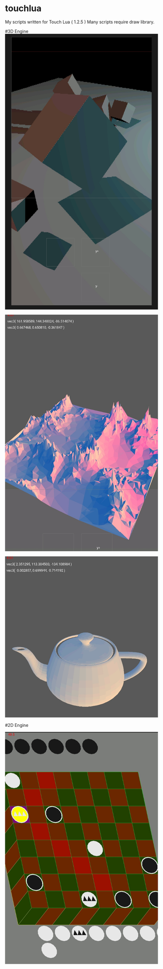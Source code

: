 # touchlua
My scripts written for Touch Lua ( 1.2.5 )
Many scripts require draw library.


#3D Engine
![IMG1](https://github.com/Isemenuk27/touchlua/blob/c2a6bb2f8c2890a6bb9f0c02faf5e54dc569c287/screenshots/IMG_20240115_100848.jpg)

![IMG2](https://github.com/Isemenuk27/touchlua/blob/7ffa56ea3a3b5c919d97f1616e18465d56046dff/screenshots/IMG_20231123_150339.jpg)

![IMG3](https://github.com/Isemenuk27/touchlua/blob/db08ef4cc98583be0ecffc329cf88b9f51ae0027/screenshots/IMG_20231123_115143.jpg)

#2D Engine

![IMG4](https://github.com/Isemenuk27/touchlua/blob/a25ca2de9f6a8bda9ba91e90525c548f19d935b1/screenshots/IMG_20240123_113334.jpg)
